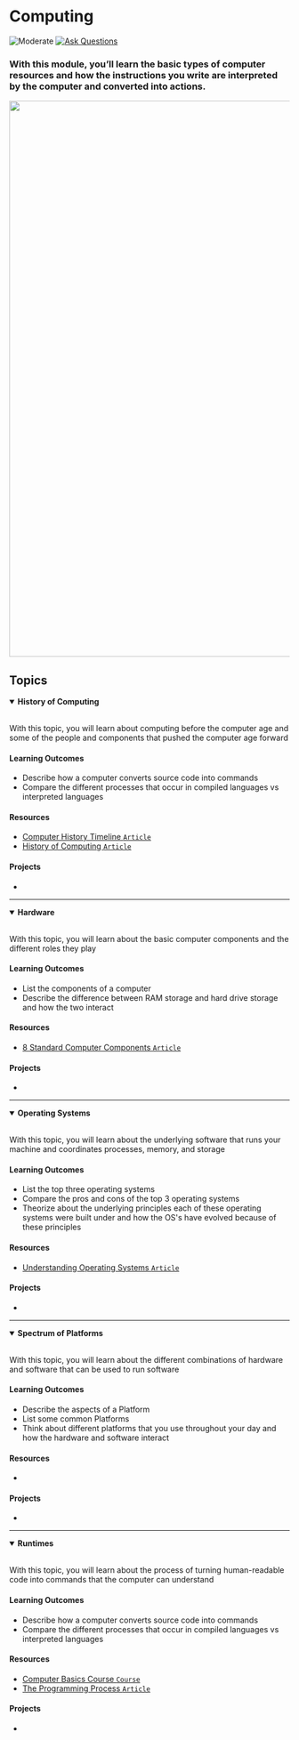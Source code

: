 # Computing

![Moderate](https://img.shields.io/badge/Difficulty-%E2%97%8F%20Easy-brightgreen?style=flat-square)
<a href="https://github.com/engineerkit/engineerkit/discussions">![Ask Questions](https://img.shields.io/badge/Ask%20Questions%20-blue.svg?style=flat-square&logo=discourse&logoWidth=15&labelColor=555&color=4d51cc)</a>

### With this module, you’ll learn the basic types of computer resources and how the instructions you write are interpreted by the computer and converted into actions.

<img width="1000" src="https://user-images.githubusercontent.com/894178/138341614-fd6b30cc-ea08-4096-afd7-c5fcffbf9779.png">


## Topics

<details open>
   <summary><b>History of Computing</b></summary><br/>

   With this topic, you will learn about computing before the computer age and some of the people and components that pushed the computer age forward
   
   #### Learning Outcomes
   * Describe how a computer converts source code into commands
   * Compare the different processes that occur in compiled languages vs interpreted languages

   #### Resources
   * [Computer History Timeline `Article`](https://www.computerhistory.org/timeline/computers/)
   * [History of Computing `Article`](https://en.wikipedia.org/wiki/History_of_computing)

   #### Projects
   *
</details>

----

<details open>
   <summary><b>Hardware</b></summary><br/>

   With this topic, you will learn about the basic computer components and the different roles they play

   #### Learning Outcomes
   * List the components of a computer
   * Describe the difference between RAM storage and hard drive storage and how the two interact

   #### Resources
   * [8 Standard Computer Components `Article`](https://www.houkconsulting.com/2017/03/standard-computer-components/)

   #### Projects
   *
</details>

----

<details open>
   <summary><b>Operating Systems</b></summary><br/>

   With this topic, you will learn about the underlying software that runs your machine and coordinates processes, memory, and storage
   
   #### Learning Outcomes
   * List the top three operating systems
   * Compare the pros and cons of the top 3 operating systems
   * Theorize about the underlying principles each of these operating systems were built under and how the OS's have evolved because of these principles

   #### Resources
   * [Understanding Operating Systems `Article`](https://edu.gcfglobal.org/en/computerbasics/understanding-operating-systems/1/)

   #### Projects
   *
</details>

----

<details open>
   <summary><b>Spectrum of Platforms</b></summary><br/>

   With this topic, you will learn about the different combinations of hardware and software that can be used to run software
   
   #### Learning Outcomes
   * Describe the aspects of a Platform
   * List some common Platforms
   * Think about different platforms that you use throughout your day and how the hardware and software interact

   #### Resources
   *

   #### Projects
   *
</details>

----

<details open>
   <summary><b>Runtimes</b></summary><br/>

   With this topic, you will learn about the process of turning human-readable code into commands that the computer can understand

   #### Learning Outcomes
   * Describe how a computer converts source code into commands
   * Compare the different processes that occur in compiled languages vs interpreted languages

   #### Resources
   * [Computer Basics Course `Course`](https://teamtreehouse.com/library/computer-basics)
   * [The Programming Process `Article`](http://www2.hawaii.edu/~takebaya/ics111/process_of_programming/process_of_programming.html)
 
   #### Projects
   *
</details>
